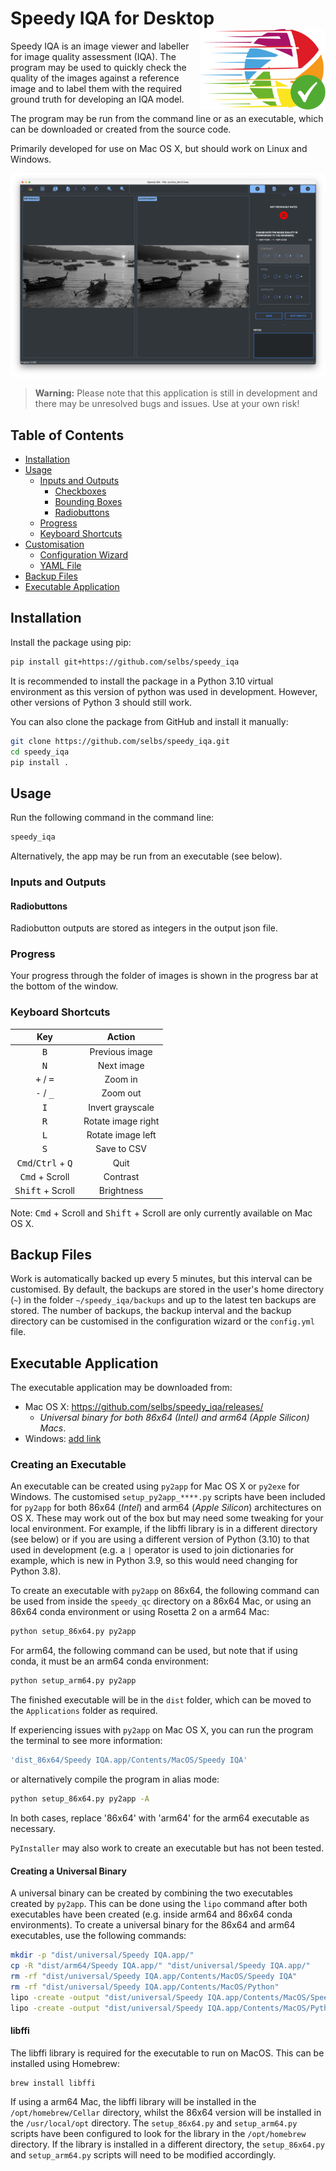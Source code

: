 Speedy IQA for Desktop <img src="speedy_iqa/assets/logo.png" alt="App Logo" width="200" style="float: right;">
=====================

Speedy IQA is an image viewer and labeller for image quality assessment (IQA). The program may be
used to quickly check the quality of the images against a reference image and to label them with the required ground 
truth for developing an IQA model.

The program may be run from the command line or as an executable, which can be downloaded or 
created from the source code.

Primarily developed for use on Mac OS X, but should work on Linux and Windows.

![Screenshot](speedy_iqa/assets/screenshot.png)

> **Warning:** Please note that this application is still in development and there may be unresolved bugs and issues. 
> Use at your own risk!

## Table of Contents
- [Installation](#installation)
- [Usage](#usage)
  - [Inputs and Outputs](#inputs-and-outputs)
    - [Checkboxes](#checkboxes)
    - [Bounding Boxes](#bounding-boxes)
    - [Radiobuttons](#radiobuttons)
  - [Progress](#progress)
  - [Keyboard Shortcuts](#keyboard-shortcuts)
- [Customisation](#customisation)
  - [Configuration Wizard](#configuration-wizard)
  - [YAML File](#yaml-file)
- [Backup Files](#backup-files)
- [Executable Application](#executable-application)

Installation
------------

Install the package using pip:

```bash
pip install git+https://github.com/selbs/speedy_iqa
```

It is recommended to install the package in a Python 3.10 virtual environment as this
version of python was used in development. However, other versions of Python 3 should still work.

You can also clone the package from GitHub and install it manually:

```bash
git clone https://github.com/selbs/speedy_iqa.git
cd speedy_iqa
pip install .
```

Usage
-----

Run the following command in the command line:

```bash
speedy_iqa
```

Alternatively, the app may be run from an executable (see below).

### Inputs and Outputs

#### Radiobuttons

Radiobutton outputs are stored as integers in the output json file.

### Progress

Your progress through the folder of images is shown in the progress bar at the bottom of the window.

### Keyboard Shortcuts

|                      Key                      |       Action       |
|:---------------------------------------------:|:------------------:|
|                 <kbd>B</kbd>                  |   Previous image   |
|                 <kbd>N</kbd>                  |     Next image     |
|          <kbd>+</kbd> / <kbd>=</kbd>          |      Zoom in       |
|          <kbd>-</kbd> / <kbd>_</kbd>          |      Zoom out      |
|                 <kbd>I</kbd>                  |  Invert grayscale  |
|                 <kbd>R</kbd>                  | Rotate image right |
|                 <kbd>L</kbd>                  | Rotate image left  |
|                 <kbd>S</kbd>                  |    Save to CSV     |
| <kbd>Cmd</kbd>/<kbd>Ctrl</kbd> + <kbd>Q</kbd> |        Quit        |
|            <kbd>Cmd</kbd> + Scroll            |      Contrast      |
|           <kbd>Shift</kbd> + Scroll           |     Brightness     |

Note: <kbd>Cmd</kbd> + Scroll and <kbd>Shift</kbd> + Scroll are only currently available on Mac OS X.

Backup Files
------------

Work is automatically backed up every 5 minutes, but this interval can be customised. By default, the backups are 
stored in the user's home directory (`~`) in the folder `~/speedy_iqa/backups` and up to the latest ten backups are 
stored. The number of backups, the backup interval and the backup directory can be customised in the configuration 
wizard or the `config.yml` file.


Executable Application
----------------------

The executable application may be downloaded from:
- Mac OS X:  https://github.com/selbs/speedy_iqa/releases/
  - *Universal binary for both 86x64 (Intel) and arm64 (Apple Silicon) Macs*. 
- Windows: [add link](https://www.example_link.com)

### Creating an Executable

An executable can be created using `py2app` for Mac OS X or `py2exe` for Windows. The customised `setup_py2app_****.py`
scripts have been included for `py2app` for both 86x64 (*Intel*) and arm64 (*Apple Silicon*) architectures on OS X. 
These may work out of the box but may need some tweaking for your local environment. For example, if the libffi library 
is in a different directory (see below) or if you are using a different version of Python (3.10) to that used in 
development (e.g. a `|` operator is used to join dictionaries for example, which is new in Python 3.9, so this would need
changing for Python 3.8).

To create an executable with `py2app` on 86x64, the following command can be used from inside the `speedy_qc` directory
on a 86x64 Mac, or using an 86x64 conda environment or using Rosetta 2 on a arm64 Mac:

```bash
python setup_86x64.py py2app
```

For arm64, the following command can be used, but note that if using conda, it must be an arm64 conda environment:

```bash
python setup_arm64.py py2app
```

The finished executable will be in the `dist` folder, which can be moved to the `Applications` folder as required.

If experiencing issues with `py2app` on Mac OS X, you can run the program the terminal to see more information:

```bash
'dist_86x64/Speedy IQA.app/Contents/MacOS/Speedy IQA'
```

or alternatively compile the program in alias mode:

```bash
python setup_86x64.py py2app -A
```
In both cases, replace '86x64' with 'arm64' for the arm64 executable as necessary.

`PyInstaller` may also work to create an executable but has not been tested.

#### Creating a Universal Binary

A universal binary can be created by combining the two executables created by `py2app`. This can be done using the
`lipo` command after both executables have been created (e.g. inside arm64 and 86x64 conda environments). 
To create a universal binary for the 86x64 and arm64 executables, use the following commands:

```bash
mkdir -p "dist/universal/Speedy IQA.app/"
cp -R "dist/arm64/Speedy IQA.app/" "dist/universal/Speedy IQA.app/"
rm -rf "dist/universal/Speedy IQA.app/Contents/MacOS/Speedy IQA"
rm -rf "dist/universal/Speedy IQA.app/Contents/MacOS/Python"
lipo -create -output "dist/universal/Speedy IQA.app/Contents/MacOS/Speedy IQA" "dist/arm64/Speedy IQA.app/Contents/MacOS/Speedy IQA" "dist/86x64/Speedy IQA.app/Contents/MacOS/Speedy IQA"
lipo -create -output "dist/universal/Speedy IQA.app/Contents/MacOS/Python" "dist/arm64/Speedy IQA.app/Contents/MacOS/Python" "dist/86x64/Speedy IQA.app/Contents/MacOS/Python"
```

#### libffi

The libffi library is required for the executable to run on MacOS. This can be installed using Homebrew:

```bash
brew install libffi
```

If using a arm64 Mac, the libffi library will be installed in the `/opt/homebrew/Cellar` directory, whilst the 86x64
version will be installed in the `/usr/local/opt` directory. The `setup_86x64.py` and `setup_arm64.py` scripts
have been configured to look for the library in the `/opt/homebrew` directory. If the library is installed in a
different directory, the `setup_86x64.py` and `setup_arm64.py` scripts will need to be modified accordingly.
